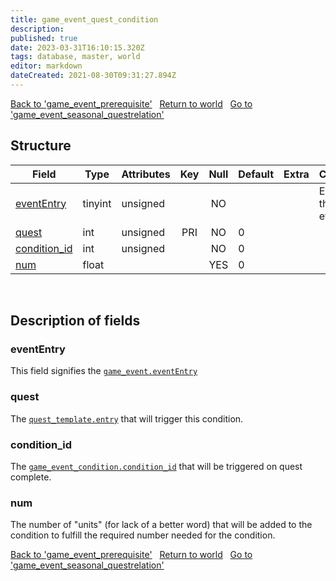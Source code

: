 ```yaml
---
title: game_event_quest_condition
description: 
published: true
date: 2023-03-31T16:10:15.320Z
tags: database, master, world
editor: markdown
dateCreated: 2021-08-30T09:31:27.894Z
---
```


<a href="https://trinitycore.info/en/database/master/world/game_event_prerequisite" class="mt-5 v-btn v-btn--depressed v-btn--flat v-btn--outlined theme--light v-size--default darkblue--text text--lighten-3"><span class="v-btn__content"><i aria-hidden="true" class="v-icon notranslate v-icon--left mdi mdi-arrow-left theme--light"></i><span>Back to 'game_event_prerequisite'</span></span></a>&nbsp;&nbsp;&nbsp;<a href="https://trinitycore.info/en/database/master/world/home" class="mt-5 v-btn v-btn--depressed v-btn--flat v-btn--outlined theme--light v-size--default darkblue--text text--lighten-3"><span class="v-btn__content"><i aria-hidden="true" class="v-icon notranslate v-icon--left mdi mdi-home-outline theme--light"></i><span>Return to world</span></span></a>&nbsp;&nbsp;&nbsp;<a href="https://trinitycore.info/en/database/master/world/game_event_seasonal_questrelation" class="mt-5 v-btn v-btn--depressed v-btn--flat v-btn--outlined theme--light v-size--default darkblue--text text--lighten-3"><span class="v-btn__content"><span>Go to 'game_event_seasonal_questrelation'</span><i aria-hidden="true" class="v-icon notranslate v-icon--right mdi mdi-arrow-right theme--light"></i></span></a>

## Structure

| Field | Type | Attributes | Key | Null | Default | Extra | Comment |
| --- | --- | --- | :---: | :---: | --- | --- | --- |
| [eventEntry](#evententry) | tinyint | unsigned |  | NO |  |  | Entry of the game event. |
| [quest](#quest) | int | unsigned | PRI | NO | 0 |  |  |
| [condition_id](#condition_id) | int | unsigned |  | NO | 0 |  |  |
| [num](#num) | float |  |  | YES | 0 |  |  |
&nbsp;
## Description of fields

### eventEntry
This field signifies the [`game_event.eventEntry`](/database/master/world/game_event#eventEntry)
&nbsp;

### quest
The [`quest_template.entry`](/database/master/world/quest_template#entry) that will trigger this condition.
&nbsp;

### condition_id
The [`game_event_condition.condition_id`](/database/master/world/game_event_condition#condition_id) that will be triggered on quest complete.
&nbsp;

### num
The number of "units" (for lack of a better word) that will be added to the condition to fulfill the required number needed for the condition.
&nbsp;

<a href="https://trinitycore.info/en/database/master/world/game_event_prerequisite" class="mt-5 v-btn v-btn--depressed v-btn--flat v-btn--outlined theme--light v-size--default darkblue--text text--lighten-3"><span class="v-btn__content"><i aria-hidden="true" class="v-icon notranslate v-icon--left mdi mdi-arrow-left theme--light"></i><span>Back to 'game_event_prerequisite'</span></span></a>&nbsp;&nbsp;&nbsp;<a href="https://trinitycore.info/en/database/master/world/home" class="mt-5 v-btn v-btn--depressed v-btn--flat v-btn--outlined theme--light v-size--default darkblue--text text--lighten-3"><span class="v-btn__content"><i aria-hidden="true" class="v-icon notranslate v-icon--left mdi mdi-home-outline theme--light"></i><span>Return to world</span></span></a>&nbsp;&nbsp;&nbsp;<a href="https://trinitycore.info/en/database/master/world/game_event_seasonal_questrelation" class="mt-5 v-btn v-btn--depressed v-btn--flat v-btn--outlined theme--light v-size--default darkblue--text text--lighten-3"><span class="v-btn__content"><span>Go to 'game_event_seasonal_questrelation'</span><i aria-hidden="true" class="v-icon notranslate v-icon--right mdi mdi-arrow-right theme--light"></i></span></a>


